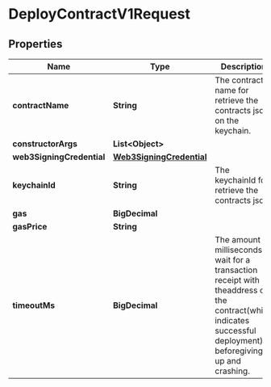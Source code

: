 

# DeployContractV1Request


## Properties

| Name | Type | Description | Notes |
|------------ | ------------- | ------------- | -------------|
|**contractName** | **String** | The contract name for retrieve the contracts json on the keychain. |  |
|**constructorArgs** | **List&lt;Object&gt;** |  |  [optional] |
|**web3SigningCredential** | [**Web3SigningCredential**](Web3SigningCredential.md) |  |  |
|**keychainId** | **String** | The keychainId for retrieve the contracts json. |  |
|**gas** | **BigDecimal** |  |  [optional] |
|**gasPrice** | **String** |  |  [optional] |
|**timeoutMs** | **BigDecimal** | The amount of milliseconds to wait for a transaction receipt with theaddress of the contract(which indicates successful deployment) beforegiving up and crashing. |  [optional] |



